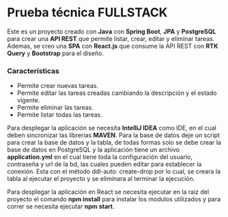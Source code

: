 # Prueba técnica FULLSTACK

Este es un proyecto creado con **Java** con **Spring Boot**, **JPA** y **PostgreSQL** para crear una **API REST** que permite listar, crear, editar y eliminar tareas.
Ademas, se creo una **SPA** con **React.js** que consume la API REST con **RTK Query** y **Bootstrap** para el diseño.

### Características
- Permite crear nuevas tareas.
- Permite editar las tareas creadas cambiando la descripción y el estado vigente.
- Permite eliminar las tareas.
- Permite listar todas las tareas.


Para desplegar la aplicación se necesita **IntelliJ IDEA** como IDE, en el cual deben sincronizar las librerias **MAVEN**.
Para la base de datos deje un script para crear la base de datos y la tabla, de todas formas solo se debe crear
la base de datos en PostgreSQL y la aplicación tiene un archivo **application.yml** en el cual tiene toda la configuración
del usuario, contraseña y url de la bd, las cuales pueden editar para establecer la conexión. Esta con el método ddl-auto: create-drop
por lo cual, se creara la tabla al ejecutar el proyecto y se eliminara al terminar la ejecución.

Para desplegar la aplicación en React se necesita ejecutar en la raiz del proyecto el comando **npm install** para instalar los modulos utilizados
y para correr se necesita ejecutar **npm start**.
